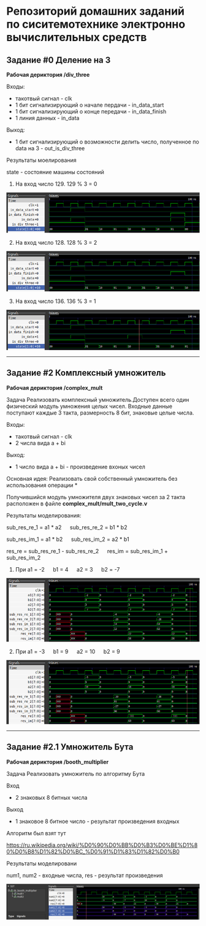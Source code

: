 # Репозиторий домашних заданий по сиситемотехнике электронно вычислительных средств

## Задание #0 Деление на 3
**Рабочая дериктория /div_three**

Входы: 

- такотвый сигнал - clk
- 1 бит сигнализирующий о начале пердачи - in_data_start
- 1 бит сигнализирующий о конце передачи - in_data_finish 
- 1 линия данных - in_data

Выход:
- 1 бит сигнализирующий о возможности делить число, полученное по data на 3 - out_is_div_three


Результаты моелирования

state - состояние машины состояний

1. На вход число 129. 129 % 3 = 0

![alt text](https://github.com/4i4urin/verilog/blob/main/div_three/img/waves_129.png)

2. На вход число 128. 128 % 3 = 2

![alt text](https://github.com/4i4urin/verilog/blob/main/div_three/img/waves_128.png)

3. На вход число 136. 136 % 3 = 1

![alt text](https://github.com/4i4urin/verilog/blob/main/div_three/img/waves_136.png)

--------------------------------------------------------------------------------------------------------


## Задание #2 Комплексный умножитель
**Рабочая дериктория /complex_mult**

Задача 
Реализовать комплексный умножитель.Доступен всего один физический модуль умножения целых чисел. Входные данные поступают каждые 3 такта, размерность 8 бит, знаковые целые числа.

Входы: 

- такотвый сигнал - clk
- 2 числа вида a + bi

Выход:
- 1 число вида a + bi - произведение вхоных чисел

Основная идея:
Реализовать свой собственный умножитель без использования операции *

Получившийся модуль умножителя двух знаковых чисел за 2 такта расположен в файле **complex_mult/mult_two_cycle.v**

Результаты моделирования:

sub_res_re_1 = a1 * a2 &emsp; sub_res_re_2 = b1 * b2

sub_res_im_1 = a1 * b2 &emsp; sub_res_im_2 = a2 * b1

res_re = sub_res_re_1 - sub_res_re_2 &emsp; res_im = sub_res_im_1 + sub_res_im_2


1) При a1 = -2 &emsp; b1 = 4 &emsp; a2 = 3 &emsp; b2 = -7


![alt text](https://github.com/4i4urin/verilog/blob/main/complex_mult/img/test_1.png)


2) При a1 = -3 &emsp; b1 = 9 &emsp; a2 = 10 &emsp; b2 = 9


![alt text](https://github.com/4i4urin/verilog/blob/main/complex_mult/img/test_2.png)


--------------------------------------------------------------------------------------------------------


## Задание #2.1 Умножитель Бута
**Рабочая дериктория /booth_multiplier**

Задача 
Реализовать умножитель по алгоритму Бута

Вход
- 2 знаковых 8 битных числа

Выход 
- 1 знаковое 8 битное число - результат произведения входных

Алгоритм был взят тут

https://ru.wikipedia.org/wiki/%D0%90%D0%BB%D0%B3%D0%BE%D1%80%D0%B8%D1%82%D0%BC_%D0%91%D1%83%D1%82%D0%B0

Результаты моделировани

num1, num2 - входные числа, res - результат произведения

![alt text](https://github.com/4i4urin/verilog/blob/main/booth_multiplier/img/result.png)



